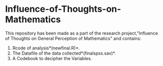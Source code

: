# Influence-of-Thoughts-on-Mathematics
This repository has been made as a part of the research project,"Influence of Thoughts on General Perception of Mathematics" and contains:
1. Rcode of analysis*(newfinal.R)*.
2. The Datafile of the data collected*(finalspss.sav)*.
3. A Codebook to decipher the Variables. 
